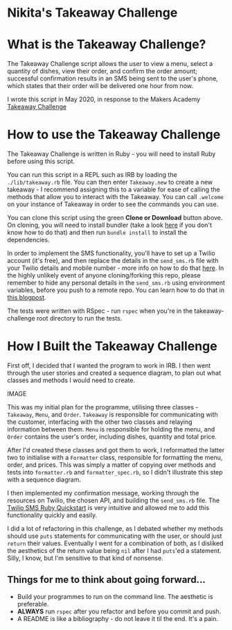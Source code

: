 Nikita's Takeaway Challenge
===========================

# What is the Takeaway Challenge?

The Takeaway Challenge script allows the user to view a menu, select a quantity of dishes, view their order, and confirm the order amount; successful confirmation results in an SMS being sent to the user's phone, which states that their order will be delivered one hour from now.

I wrote this script in May 2020, in response to the Makers Academy [Takeaway Challenge]()

# How to use the Takeaway Challenge

The Takeaway Challenge is written in Ruby - you will need to install Ruby before using this script.

You can run this script in a REPL such as IRB by loading the `./lib/takeaway.rb` file. You can then enter `Takeaway.new` to create a new takeaway -
I recommend assigning this to a variable for ease of calling the methods that allow you to interact with the Takeaway. You can call `.welcome` on your instance of Takeaway in order to see the commands you can use.

You can clone this script using the green **Clone or Download** button above. On cloning,
you will need to install bundler (take a look [here](https://bundler.io/) if you don't know how to do that)
and then run `bundle install` to install the dependencies.

In order to implement the SMS functionality, you'll have to set up a Twilio account (it's free), and then replace the details in the `send_sms.rb`
file with your Twilio details and mobile number - more info on how to do that [here](https://www.twilio.com/docs/sms/quickstart/ruby). In the highly unlikely event of anyone cloning/forking this repo, please remember to hide any personal details in the `send_sms.rb` using environment variables, before you push to a remote repo. You can learn how to do that in [this blogpost](https://www.twilio.com/blog/2017/01/how-to-set-environment-variables.html).

The tests were written with RSpec - run `rspec` when you're in the takeaway-challenge root directory to run the tests.

# How I Built the Takeaway Challenge

First off, I decided that I wanted the program to work in IRB. I then went through the user stories and created a sequence diagram, to plan out
what classes and methods I would need to create.

IMAGE

This was my initial plan for the programme, utilising three classes - `Takeaway`, `Menu`, and `Order`. `Takeaway` is responsible for communicating with the customer, interfacing with the other two classes and relaying information between them. `Menu` is responsible for holding the menu, and `Order` contains the user's order, including dishes, quantity and total price.

After I'd created these classes and got them to work, I reformatted the latter two to initialise with a `Formatter` class, responsible for formatting the menu, order, and prices. This was simply a matter of copying over methods and tests into `formatter.rb` and `formatter_spec.rb`, so I didn't illustrate this step with a sequence diagram.

I then implemented my confirmation message, working through the resources on Twilio, the chosen API, and building the `send_sms.rb` file. The [Twilio SMS Ruby Quickstart](https://www.twilio.com/docs/sms/quickstart/ruby) is very intuitive and allowed me to add this functionality quickly and easily.

I did a lot of refactoring in this challenge, as I debated whether my methods should use `puts` statements for communicating with the user, or should just `return` their values. Eventually I went for a combination of both, as I disliked the aesthetics of the return value being `nil` after I had `puts`'ed a statement. Silly, I know, but I'm sensitive to that kind of nonsense.

## Things for me to think about going forward...
- Build your programmes to run on the command line. The aesthetic is preferable.
- __ALWAYS__ run `rspec` after you refactor and before you commit and push.
- A README is like a bibliography - do not leave it til the end. It's a pain.
